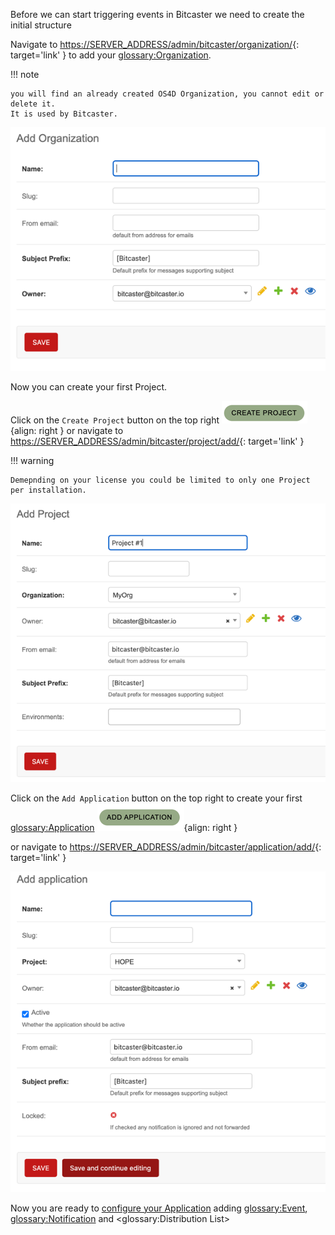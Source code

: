 
Before we can start triggering events in Bitcaster we need to create the initial structure



Navigate to <https://SERVER_ADDRESS/admin/bitcaster/organization/>{: target='link' } to add your <glossary:Organization>.

!!! note

    you will find an already created OS4D Organization, you cannot edit or delete it. 
    It is used by Bitcaster.

![Image](../_screenshots/add_org.png)

Now you can create your first Project.  

Click on the `Create Project` button on the top right 
![Image](../_screenshots/btn_create_project.png){align: right } 
or navigate to <https://SERVER_ADDRESS/admin/bitcaster/project/add/>{: target='link' }

!!! warning

    Demepnding on your license you could be limited to only one Project per installation. 


![Image](../_screenshots/add_prj.png)

Click on the `Add Application` button on the top right to create your first <glossary:Application>
![Image](../_screenshots/btn_add_application.png){align: right } 

or navigate to <https://SERVER_ADDRESS/admin/bitcaster/application/add/>{: target='link' }

![Image](../_screenshots/add_application.png)

Now you are ready to [configure your Application](app.md) 
adding <glossary:Event>, <glossary:Notification> and <glossary:Distribution List>
